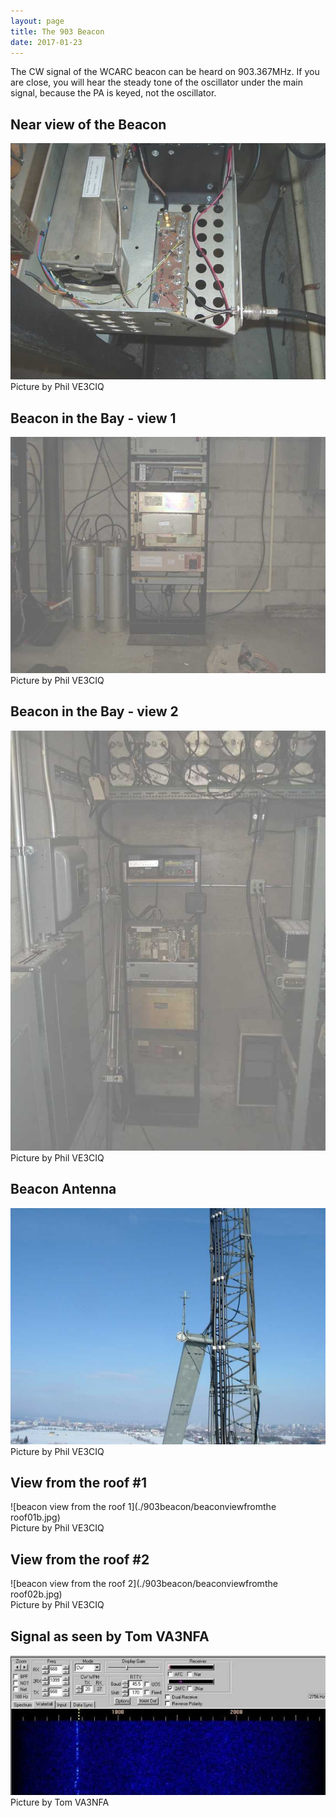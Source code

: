```yaml
---
layout: page
title: The 903 Beacon
date: 2017-01-23
---
```


The CW signal of the WCARC beacon can be heard on 903.367MHz. If you are close, you will hear the steady tone of the oscillator under the main signal, because the PA is keyed, not the oscillator.

## Near view of the Beacon

![beacon close up](./903beacon/beacon_osc_on_rt_pa_on_lft01b.jpg)  
Picture by Phil VE3CIQ

## Beacon in the Bay - view 1

![beacon installed in the bay 1](./903beacon/beaconinthebay01b.jpg)  
Picture by Phil VE3CIQ

## Beacon in the Bay - view 2

![beacon installed in the bay 2](./903beacon/beaconinthebay02b.jpg)  
Picture by Phil VE3CIQ

## Beacon Antenna

![beacon antenna](./903beacon/beaconantenna01b.jpg)  
Picture by Phil VE3CIQ

## View from the roof #1

![beacon view from the roof 1](./903beacon/beaconviewfromthe roof01b.jpg)  
Picture by Phil VE3CIQ

## View from the roof #2

![beacon view from the roof 2](./903beacon/beaconviewfromthe roof02b.jpg)  
Picture by Phil VE3CIQ

## Signal as seen by Tom VA3NFA

![hamscope trace of beacon signal](./903beacon/ve3wcctrace01b.jpg)  
Picture by Tom VA3NFA
